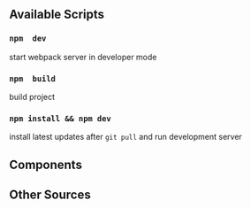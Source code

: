

## Available Scripts


### `npm  dev` 
start webpack server in developer mode

### `npm  build` 
build project
 
### `npm install && npm dev`
install latest updates after `git pull` and run development server

## Components 

## Other Sources
